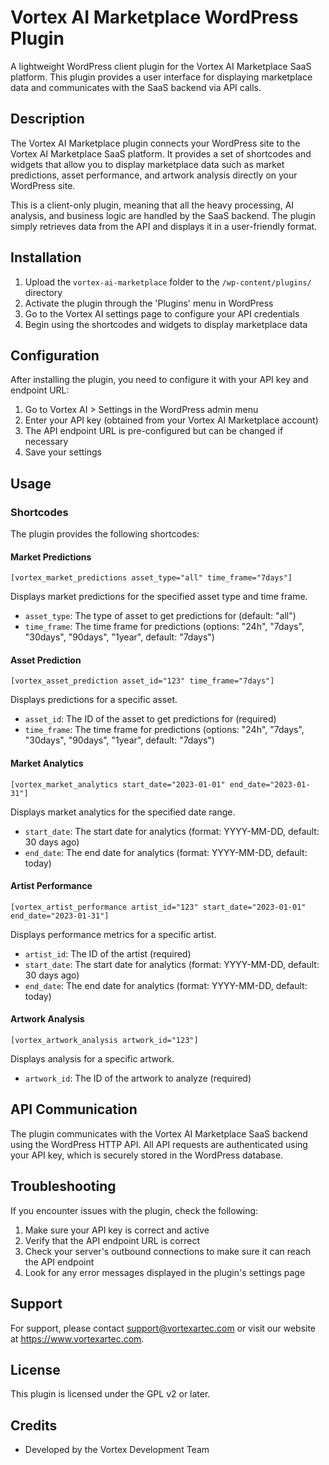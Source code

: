 ﻿# Vortex AI Marketplace WordPress Plugin

A lightweight WordPress client plugin for the Vortex AI Marketplace SaaS platform. This plugin provides a user interface for displaying marketplace data and communicates with the SaaS backend via API calls.

## Description

The Vortex AI Marketplace plugin connects your WordPress site to the Vortex AI Marketplace SaaS platform. It provides a set of shortcodes and widgets that allow you to display marketplace data such as market predictions, asset performance, and artwork analysis directly on your WordPress site.

This is a client-only plugin, meaning that all the heavy processing, AI analysis, and business logic are handled by the SaaS backend. The plugin simply retrieves data from the API and displays it in a user-friendly format.

## Installation

1. Upload the `vortex-ai-marketplace` folder to the `/wp-content/plugins/` directory
2. Activate the plugin through the 'Plugins' menu in WordPress
3. Go to the Vortex AI settings page to configure your API credentials
4. Begin using the shortcodes and widgets to display marketplace data

## Configuration

After installing the plugin, you need to configure it with your API key and endpoint URL:

1. Go to Vortex AI > Settings in the WordPress admin menu
2. Enter your API key (obtained from your Vortex AI Marketplace account)
3. The API endpoint URL is pre-configured but can be changed if necessary
4. Save your settings

## Usage

### Shortcodes

The plugin provides the following shortcodes:

#### Market Predictions

```
[vortex_market_predictions asset_type="all" time_frame="7days"]
```

Displays market predictions for the specified asset type and time frame.

- `asset_type`: The type of asset to get predictions for (default: "all")
- `time_frame`: The time frame for predictions (options: "24h", "7days", "30days", "90days", "1year", default: "7days")

#### Asset Prediction

```
[vortex_asset_prediction asset_id="123" time_frame="7days"]
```

Displays predictions for a specific asset.

- `asset_id`: The ID of the asset to get predictions for (required)
- `time_frame`: The time frame for predictions (options: "24h", "7days", "30days", "90days", "1year", default: "7days")

#### Market Analytics

```
[vortex_market_analytics start_date="2023-01-01" end_date="2023-01-31"]
```

Displays market analytics for the specified date range.

- `start_date`: The start date for analytics (format: YYYY-MM-DD, default: 30 days ago)
- `end_date`: The end date for analytics (format: YYYY-MM-DD, default: today)

#### Artist Performance

```
[vortex_artist_performance artist_id="123" start_date="2023-01-01" end_date="2023-01-31"]
```

Displays performance metrics for a specific artist.

- `artist_id`: The ID of the artist (required)
- `start_date`: The start date for analytics (format: YYYY-MM-DD, default: 30 days ago)
- `end_date`: The end date for analytics (format: YYYY-MM-DD, default: today)

#### Artwork Analysis

```
[vortex_artwork_analysis artwork_id="123"]
```

Displays analysis for a specific artwork.

- `artwork_id`: The ID of the artwork to analyze (required)

## API Communication

The plugin communicates with the Vortex AI Marketplace SaaS backend using the WordPress HTTP API. All API requests are authenticated using your API key, which is securely stored in the WordPress database.

## Troubleshooting

If you encounter issues with the plugin, check the following:

1. Make sure your API key is correct and active
2. Verify that the API endpoint URL is correct
3. Check your server's outbound connections to make sure it can reach the API endpoint
4. Look for any error messages displayed in the plugin's settings page

## Support

For support, please contact support@vortexartec.com or visit our website at https://www.vortexartec.com.

## License

This plugin is licensed under the GPL v2 or later.

## Credits

* Developed by the Vortex Development Team
